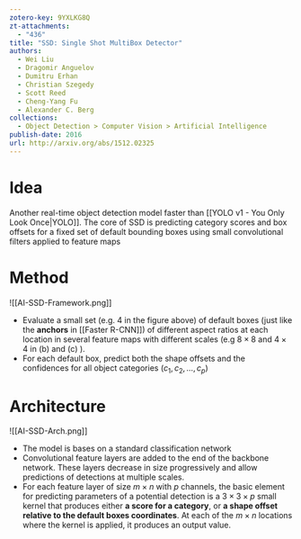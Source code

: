 ```yaml
---
zotero-key: 9YXLKG8Q
zt-attachments:
  - "436"
title: "SSD: Single Shot MultiBox Detector"
authors:
  - Wei Liu
  - Dragomir Anguelov
  - Dumitru Erhan
  - Christian Szegedy
  - Scott Reed
  - Cheng-Yang Fu
  - Alexander C. Berg
collections:
  - Object Detection > Computer Vision > Artificial Intelligence
publish-date: 2016
url: http://arxiv.org/abs/1512.02325
---
```

# Idea
Another real-time object detection model faster than [[YOLO v1 - You Only Look Once|YOLO]]. The core of SSD is predicting category scores and box offsets for a fixed set of default bounding boxes using small convolutional filters applied to feature maps

# Method
![[AI-SSD-Framework.png]]
- Evaluate a small set (e.g. $4$ in the figure above) of default boxes (just like the **anchors** in [[Faster R-CNN]]) of different aspect ratios at each location in several feature maps with different scales (e.g $8 \times 8$ and $4 \times 4$ in (b) and (c) ). 
- For each default box, predict both the shape offsets and the confidences for all object categories ($c_1,c_2, \ldots ,c_p$)
# Architecture
![[AI-SSD-Arch.png]]
- The model is bases on a standard classification network
- Convolutional feature layers are added to the end of the backbone network. These layers decrease in size progressively and allow predictions of detections at multiple scales.
- For each feature layer of size $m \times n$ with $p$ channels, the basic element for predicting parameters of a potential detection is a $3 \times 3 \times p$ small kernel that produces either **a score for a category**, or **a shape offset relative to the default boxes coordinates**. At each of the $m \times n$ locations where the kernel is applied, it produces an output value.